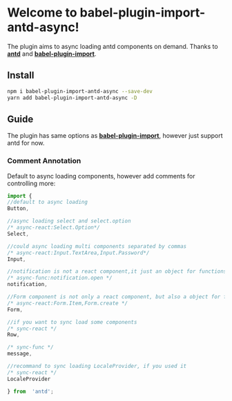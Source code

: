 # Welcome to babel-plugin-import-antd-async!

The plugin aims to async loading antd components on demand.
Thanks to **[antd](https://ant.design/)** and **[babel-plugin-import](https://github.com/ant-design/babel-plugin-import)**.

## Install
```sh
npm i babel-plugin-import-antd-async --save-dev
yarn add babel-plugin-import-antd-async -D
```
## Guide
The plugin has same options as **[babel-plugin-import](https://github.com/ant-design/babel-plugin-import)**, however just support antd for now.

### Comment Annotation
Default to async loading components, however add comments for controlling more:
```js
import {
//default to async loading
Button,

//async loading select and select.option
/* async-react:Select.Option*/
Select,

//could async loading multi components separated by commas
/* async-react:Input.TextArea,Input.Password*/
Input,

//notification is not a react component,it just an object for functions
/* async-func:notification.open */
notification,

//Form component is not only a react component, but also a object for functions
/* async-react:Form.Item,Form.create */
Form,

//if you want to sync load some components
/* sync-react */
Row,

/* sync-func */
message,

//recommand to sync loading LocaleProvider, if you used it
/* sync-react */
LocaleProvider

} from  'antd';
```
